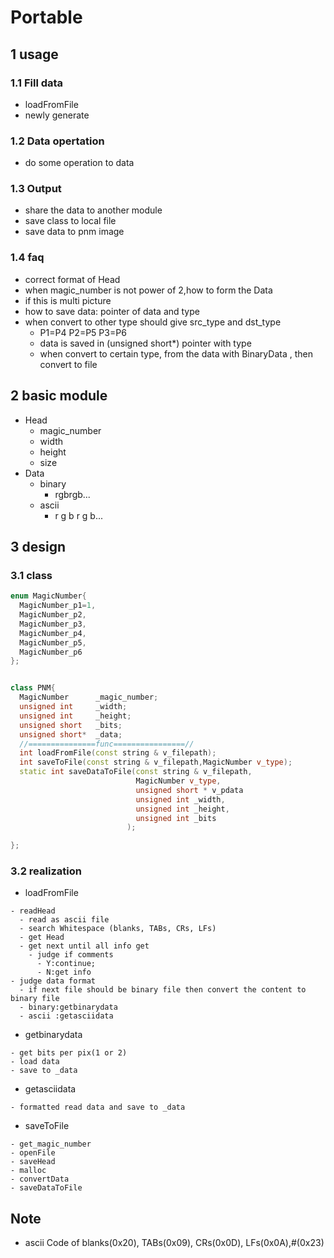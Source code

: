 # Portable



## 1 usage

### 1.1 Fill data
- loadFromFile
- newly generate

### 1.2 Data opertation
- do some operation to data

### 1.3 Output
- share the data to another module
- save class to local file
- save data to pnm image

### 1.4 faq
- correct format of Head
- when magic_number is not power of 2,how to form the Data
- if this is multi picture
- how to save data: pointer of data and type  
- when convert to other type should give src_type and dst_type
  - P1=P4 P2=P5 P3=P6
  - data is saved in (unsigned short*) pointer with type
  - when convert to certain type, from the data with BinaryData ,
  then convert to file

## 2 basic module
- Head
  - magic_number
  - width
  - height
  - size
- Data
  - binary
    - rgbrgb...
  - ascii
    - r g b r g b...


## 3 design
### 3.1 class

```cpp
enum MagicNumber{
  MagicNumber_p1=1,
  MagicNumber_p2,
  MagicNumber_p3,
  MagicNumber_p4,
  MagicNumber_p5,
  MagicNumber_p6
};


class PNM{
  MagicNumber      _magic_number;
  unsigned int     _width;
  unsigned int     _height;
  unsigned short   _bits;
  unsigned short*  _data;
  //===============func================//
  int loadFromFile(const string & v_filepath);
  int saveToFile(const string & v_filepath,MagicNumber v_type);
  static int saveDataToFile(const string & v_filepath,
                            MagicNumber v_type,
                            unsigned short * v_pdata
                            unsigned int _width,
                            unsigned int _height,
                            unsigned int _bits
                          );

};
```


### 3.2 realization

- loadFromFile

```
- readHead
  - read as ascii file
  - search Whitespace (blanks, TABs, CRs, LFs)
  - get Head
  - get next until all info get
    - judge if comments
      - Y:continue;
      - N:get info
- judge data format
  - if next file should be binary file then convert the content to binary file
  - binary:getbinarydata
  - ascii :getasciidata
```
- getbinarydata

```
- get bits per pix(1 or 2)
- load data
- save to _data

```
- getasciidata

```shell
- formatted read data and save to _data
```
- saveToFile

```shell
- get_magic_number
- openFile
- saveHead
- malloc
- convertData
- saveDataToFile
```

## Note
-  ascii Code of blanks(0x20), TABs(0x09), CRs(0x0D), LFs(0x0A),#(0x23)
